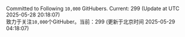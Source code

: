 Committed to Following `10,000` GitHubers. Current: <!-- FOLLOWING_COUNT -->299<!-- FOLLOWING_COUNT --> (Update at UTC <!-- LAST_UPDATED -->2025-05-28 20:18:07<!-- LAST_UPDATED -->)<br>
致力于关注`10,000`个GitHuber。当前：<!-- FOLLOWING_COUNT -->299<!-- FOLLOWING_COUNT --> (更新于北京时间 <!-- LAST_UPDATED_CST -->2025-05-29 04:18:07<!-- LAST_UPDATED_CST -->)
